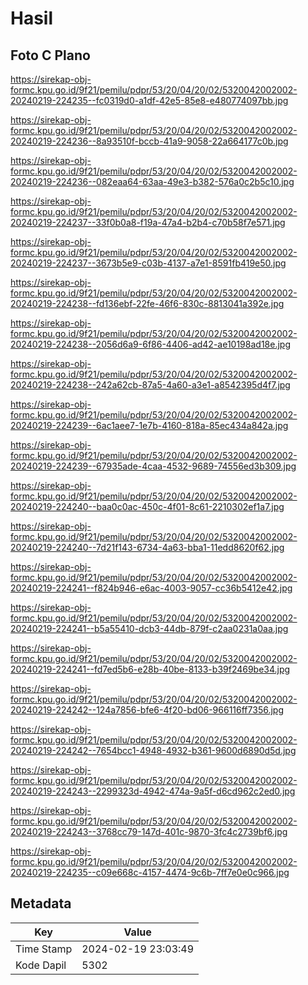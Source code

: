 # Hasil

## Foto C Plano

https://sirekap-obj-formc.kpu.go.id/9f21/pemilu/pdpr/53/20/04/20/02/5320042002002-20240219-224235--fc0319d0-a1df-42e5-85e8-e480774097bb.jpg

https://sirekap-obj-formc.kpu.go.id/9f21/pemilu/pdpr/53/20/04/20/02/5320042002002-20240219-224236--8a93510f-bccb-41a9-9058-22a664177c0b.jpg

https://sirekap-obj-formc.kpu.go.id/9f21/pemilu/pdpr/53/20/04/20/02/5320042002002-20240219-224236--082eaa64-63aa-49e3-b382-576a0c2b5c10.jpg

https://sirekap-obj-formc.kpu.go.id/9f21/pemilu/pdpr/53/20/04/20/02/5320042002002-20240219-224237--33f0b0a8-f19a-47a4-b2b4-c70b58f7e571.jpg

https://sirekap-obj-formc.kpu.go.id/9f21/pemilu/pdpr/53/20/04/20/02/5320042002002-20240219-224237--3673b5e9-c03b-4137-a7e1-8591fb419e50.jpg

https://sirekap-obj-formc.kpu.go.id/9f21/pemilu/pdpr/53/20/04/20/02/5320042002002-20240219-224238--fd136ebf-22fe-46f6-830c-8813041a392e.jpg

https://sirekap-obj-formc.kpu.go.id/9f21/pemilu/pdpr/53/20/04/20/02/5320042002002-20240219-224238--2056d6a9-6f86-4406-ad42-ae10198ad18e.jpg

https://sirekap-obj-formc.kpu.go.id/9f21/pemilu/pdpr/53/20/04/20/02/5320042002002-20240219-224238--242a62cb-87a5-4a60-a3e1-a8542395d4f7.jpg

https://sirekap-obj-formc.kpu.go.id/9f21/pemilu/pdpr/53/20/04/20/02/5320042002002-20240219-224239--6ac1aee7-1e7b-4160-818a-85ec434a842a.jpg

https://sirekap-obj-formc.kpu.go.id/9f21/pemilu/pdpr/53/20/04/20/02/5320042002002-20240219-224239--67935ade-4caa-4532-9689-74556ed3b309.jpg

https://sirekap-obj-formc.kpu.go.id/9f21/pemilu/pdpr/53/20/04/20/02/5320042002002-20240219-224240--baa0c0ac-450c-4f01-8c61-2210302ef1a7.jpg

https://sirekap-obj-formc.kpu.go.id/9f21/pemilu/pdpr/53/20/04/20/02/5320042002002-20240219-224240--7d21f143-6734-4a63-bba1-11edd8620f62.jpg

https://sirekap-obj-formc.kpu.go.id/9f21/pemilu/pdpr/53/20/04/20/02/5320042002002-20240219-224241--f824b946-e6ac-4003-9057-cc36b5412e42.jpg

https://sirekap-obj-formc.kpu.go.id/9f21/pemilu/pdpr/53/20/04/20/02/5320042002002-20240219-224241--b5a55410-dcb3-44db-879f-c2aa0231a0aa.jpg

https://sirekap-obj-formc.kpu.go.id/9f21/pemilu/pdpr/53/20/04/20/02/5320042002002-20240219-224241--fd7ed5b6-e28b-40be-8133-b39f2469be34.jpg

https://sirekap-obj-formc.kpu.go.id/9f21/pemilu/pdpr/53/20/04/20/02/5320042002002-20240219-224242--124a7856-bfe6-4f20-bd06-966116ff7356.jpg

https://sirekap-obj-formc.kpu.go.id/9f21/pemilu/pdpr/53/20/04/20/02/5320042002002-20240219-224242--7654bcc1-4948-4932-b361-9600d6890d5d.jpg

https://sirekap-obj-formc.kpu.go.id/9f21/pemilu/pdpr/53/20/04/20/02/5320042002002-20240219-224243--2299323d-4942-474a-9a5f-d6cd962c2ed0.jpg

https://sirekap-obj-formc.kpu.go.id/9f21/pemilu/pdpr/53/20/04/20/02/5320042002002-20240219-224243--3768cc79-147d-401c-9870-3fc4c2739bf6.jpg

https://sirekap-obj-formc.kpu.go.id/9f21/pemilu/pdpr/53/20/04/20/02/5320042002002-20240219-224235--c09e668c-4157-4474-9c6b-7ff7e0e0c966.jpg


## Metadata

| Key        | Value               |
| ---------- | ------------------- |
| Time Stamp | 2024-02-19 23:03:49 |
| Kode Dapil | 5302                |



